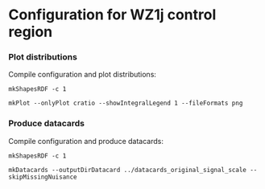 # Configuration for WZ1j control region

### Plot distributions

Compile configuration and plot distributions:

    mkShapesRDF -c 1

    mkPlot --onlyPlot cratio --showIntegralLegend 1 --fileFormats png

### Produce datacards

Compile configuration and produce datacards:

    mkShapesRDF -c 1

    mkDatacards --outputDirDatacard ../datacards_original_signal_scale --skipMissingNuisance